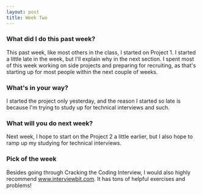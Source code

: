 ```yaml
---
layout: post
title: Week Two
---
```


### What did I do this past week?
This past week, like most others in the class, I started on Project 1. I started a little late in the week, but I'll explain why in the next section. I spent most of this week working on side projects and preparing for recruiting, as that's starting up for most people within the next couple of weeks.

### What's in your way?
I started the project only yesterday, and the reason I started so late is because I'm trying to study up for technical interviews and such. 

### What will you do next week?
Next week, I hope to start on the Project 2 a little earlier, but I also hope to ramp up my studying for technical interviews.

### Pick of the week
Besides going through Cracking the Coding Interview, I would also highly recommend www.interviewbit.com. It has tons of helpful exercises and problems!
